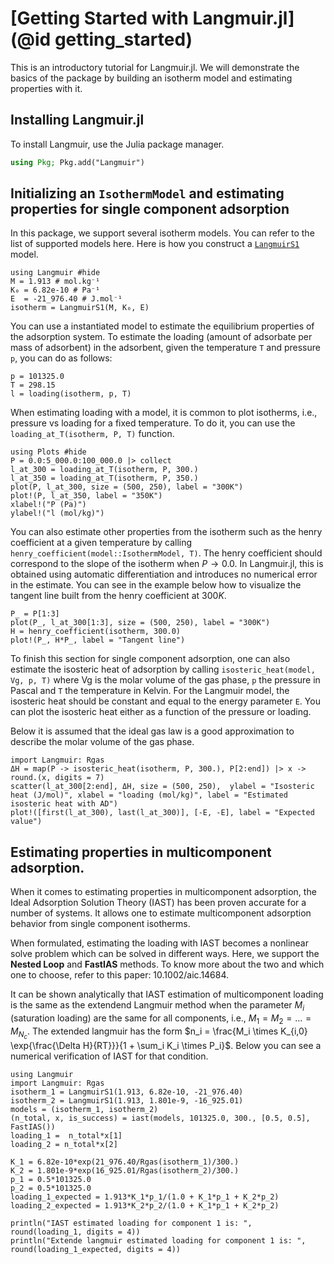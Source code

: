 # [Getting Started with Langmuir.jl](@id getting_started)

This is an introductory tutorial for Langmuir.jl. We will demonstrate the basics of the package by building an isotherm model and estimating properties with it.


## Installing Langmuir.jl 

To install Langmuir, use the Julia package manager.

```julia
using Pkg; Pkg.add("Langmuir")
```

## Initializing an `IsothermModel` and estimating properties for single component adsorption

In this package, we support several isotherm models. You can refer to the list of supported models here. Here is how you construct a [`LangmuirS1`](@ref) model.

```@example lang1
using Langmuir #hide
M = 1.913 # mol.kg⁻¹
K₀ = 6.82e-10 # Pa⁻¹
E  = -21_976.40 # J.mol⁻¹
isotherm = LangmuirS1(M, K₀, E)
```

You can use a instantiated model to estimate the equilibrium properties of the adsorption system. To estimate the loading (amount of adsorbate per mass of adsorbent) in the adsorbent, given the temperature `T` and pressure `p`, you can do as follows:
 
```@example lang1
p = 101325.0
T = 298.15
l = loading(isotherm, p, T)
```

When estimating loading with a model, it is common to plot isotherms, i.e., pressure vs loading for a fixed temperature. To do it, you can use the `loading_at_T(isotherm, P, T)` function.

```@example lang1
using Plots #hide
P = 0.0:5_000.0:100_000.0 |> collect
l_at_300 = loading_at_T(isotherm, P, 300.)
l_at_350 = loading_at_T(isotherm, P, 350.)
plot(P, l_at_300, size = (500, 250), label = "300K")
plot!(P, l_at_350, label = "350K")
xlabel!("P (Pa)")
ylabel!("l (mol/kg)")
```

You can also estimate other properties from the isotherm such as the henry coefficient at a given temperature by calling `henry_coefficient(model::IsothermModel, T)`. The henry coefficient should correspond to the slope of the isotherm when $P \rightarrow 0.0$. In Langmuir.jl, this is obtained using automatic differentiation and introduces no numerical error in the estimate. You can see in the example below how to visualize the tangent line built from the henry coefficient at $300K$.

```@example lang1
P_ = P[1:3]
plot(P_, l_at_300[1:3], size = (500, 250), label = "300K") 
H = henry_coefficient(isotherm, 300.0)
plot!(P_, H*P_, label = "Tangent line")
```

To finish this section for single component adsorption, one can also estimate the isosteric heat of adsorption by calling `isosteric_heat(model, Vg, p, T)` where Vg is the molar volume of the gas phase, `p` the pressure in Pascal and `T` the temperature in Kelvin. For the Langmuir model, the isosteric heat should be constant and equal to the energy parameter `E`. You can plot the isosteric heat either as a function of the pressure or loading.

Below it is assumed that the ideal gas law is a good approximation to describe the molar volume of the gas phase.

```@example lang1
import Langmuir: Rgas
ΔH = map(P -> isosteric_heat(isotherm, P, 300.), P[2:end]) |> x -> round.(x, digits = 7)
scatter(l_at_300[2:end], ΔH, size = (500, 250),  ylabel = "Isosteric heat (J/mol)", xlabel = "loading (mol/kg)", label = "Estimated isosteric heat with AD")
plot!([first(l_at_300), last(l_at_300)], [-E, -E], label = "Expected value") 
```

## Estimating properties in multicomponent adsorption.

When it comes to estimating properties in multicomponent adsorption, the Ideal Adsorption Solution Theory (IAST) has been proven accurate for a number of systems. It allows one to estimate multicomponent adsorption behavior from single component isotherms.

When formulated, estimating the loading with IAST becomes a nonlinear solve problem which can be solved in different ways. Here, we support the **Nested Loop** and **FastIAS** methods. To know more about the two and which one to choose, refer to this paper: 10.1002/aic.14684.

It can be shown analytically that IAST estimation of multicomponent loading is the same as the extendend Langmuir method when the parameter $M_i$ (saturation loading) are the same for all components, i.e., $M_1 = M_2 = ... = M_{N_c}$. The extended langmuir has the form $n_i = \frac{M_i \times K_{i,0} \exp{\frac{\Delta H}{RT}}}{1 + \sum_i K_i \times P_i}$. Below you can see a numerical verification of IAST for that condition.

```@example multi1
using Langmuir
import Langmuir: Rgas
isotherm_1 = LangmuirS1(1.913, 6.82e-10, -21_976.40)
isotherm_2 = LangmuirS1(1.913, 1.801e-9, -16_925.01)
models = (isotherm_1, isotherm_2)
(n_total, x, is_success) = iast(models, 101325.0, 300., [0.5, 0.5], FastIAS())
loading_1 =  n_total*x[1]
loading_2 = n_total*x[2]

K_1 = 6.82e-10*exp(21_976.40/Rgas(isotherm_1)/300.)
K_2 = 1.801e-9*exp(16_925.01/Rgas(isotherm_2)/300.)
p_1 = 0.5*101325.0
p_2 = 0.5*101325.0
loading_1_expected = 1.913*K_1*p_1/(1.0 + K_1*p_1 + K_2*p_2)
loading_2_expected = 1.913*K_2*p_2/(1.0 + K_1*p_1 + K_2*p_2)

println("IAST estimated loading for component 1 is: ", round(loading_1, digits = 4))
println("Extende langmuir estimated loading for component 1 is: ", round(loading_1_expected, digits = 4))
```
